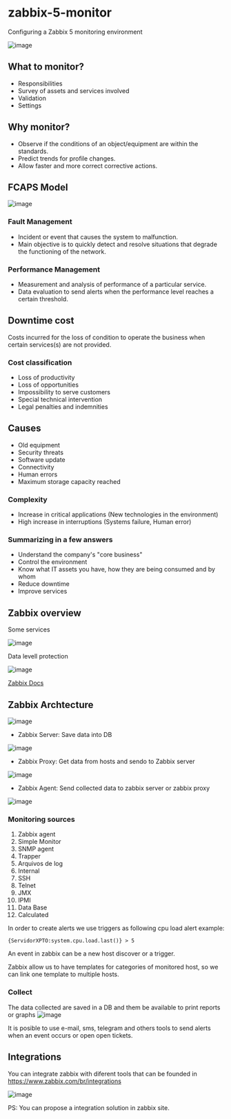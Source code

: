 # zabbix-5-monitor
Configuring a Zabbix 5 monitoring environment

![image](https://user-images.githubusercontent.com/22028539/127569725-ea6d1b67-fbae-4c7d-a8b4-0eb9bb6c3eaf.png)

## What to monitor?
- Responsibilities
- Survey of assets and services involved
- Validation
- Settings

## Why monitor?
- Observe if the conditions of an object/equipment are within the standards.
- Predict trends for profile changes.
- Allow faster and more correct corrective actions.

## FCAPS Model
![image](https://user-images.githubusercontent.com/22028539/127568271-cc4899d2-e748-42fe-90eb-235cfab67940.png)

### Fault Management
- Incident or event that causes the system to malfunction.
- Main objective is to quickly detect and resolve situations that degrade the functioning of the network.

### Performance Management
- Measurement and analysis of performance of a particular service.
- Data evaluation to send alerts when the performance level reaches a certain threshold.

## Downtime cost
Costs incurred for the loss of condition to operate the business when certain services(s) are not provided.

### Cost classification
- Loss of productivity
- Loss of opportunities
- Impossibility to serve customers
- Special technical intervention
- Legal penalties and indemnities

## Causes
- Old equipment
- Security threats
- Software update
- Connectivity
- Human errors
- Maximum storage capacity reached

### Complexity
- Increase in critical applications (New technologies in the environment)
- High increase in interruptions (Systems failure, Human error)

### Summarizing in a few answers
- Understand the company's "core business"
- Control the environment
- Know what IT assets you have, how they are being consumed and by whom
- Reduce downtime
- Improve services

## Zabbix overview
Some services

![image](https://user-images.githubusercontent.com/22028539/127569546-96049fbc-0a33-487c-889a-33109e2e41b9.png)

Data levell protection

![image](https://user-images.githubusercontent.com/22028539/127569851-13cd7d8f-ad44-4749-a570-87fd7c4b6fe1.png)

[Zabbix Docs](https://www.zabbix.com/documentation/current/)

## Zabbix Archtecture

![image](https://user-images.githubusercontent.com/22028539/127714688-d5b4cfd1-4edb-4e9a-97bc-6b32bd88d946.png)

- Zabbix Server: Save data into DB

![image](https://user-images.githubusercontent.com/22028539/127714843-8bcc66dd-2772-4967-91b3-b438a2479c71.png)

- Zabbix Proxy: Get data from hosts and sendo to Zabbix server

![image](https://user-images.githubusercontent.com/22028539/127714888-29a722c3-5c35-4b15-b554-1d2b68c45057.png)

- Zabbix Agent: Send collected data to zabbix server or zabbix proxy

![image](https://user-images.githubusercontent.com/22028539/127715030-e6302796-c62b-41c9-9a67-c7113226425e.png)

### Monitoring sources
1. Zabbix agent
2. Simple Monitor
3. SNMP agent
4. Trapper
5. Arquivos de log
6. Internal
7. SSH
8. Telnet
9. JMX
10. IPMI
11. Data Base
12. Calculated

In order to create alerts we use triggers as following cpu load alert example:
```
{ServidorXPTO:system.cpu.load.last()} > 5
```

An event in zabbix can be a new host discover or a trigger.

Zabbix allow us to have templates for categories of monitored host, so we can link one template to multiple hosts.

### Collect
The data collected are saved in a DB and them be available to print reports or graphs
![image](https://user-images.githubusercontent.com/22028539/127716134-eb6c610d-5ba9-47dd-9a8c-8e5513fa06f4.png)

It is posible to use e-mail, sms, telegram and others tools to send alerts when an event occurs or open open tickets.

## Integrations
You can integrate zabbix with diferent tools that can be founded in https://www.zabbix.com/br/integrations

![image](https://user-images.githubusercontent.com/22028539/127716562-9bc1e6b2-b2f8-47e2-adbf-57135dfb2625.png)

PS: You can propose a integration solution in zabbix site.
